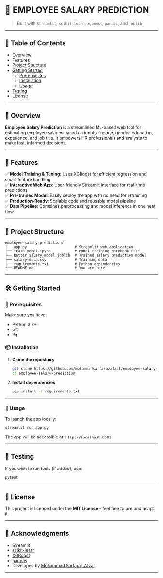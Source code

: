 
# 💼 EMPLOYEE SALARY PREDICTION

> Built with `Streamlit`, `scikit-learn`, `xgboost`, `pandas`, and `joblib`

---

## 📑 Table of Contents

- [Overview](#overview)
- [Features](#features)
- [Project Structure](#project-structure)
- [Getting Started](#getting-started)
  - [Prerequisites](#prerequisites)
  - [Installation](#installation)
  - [Usage](#usage)
- [Testing](#testing)
- [License](#license)

---

## 📖 Overview

**Employee Salary Prediction** is a streamlined ML-based web tool for estimating employee salaries based on inputs like age, gender, education, experience, and job title. It empowers HR professionals and analysts to make fast, informed decisions.

---

## 🚀 Features

✅ **Model Training & Tuning**: Uses XGBoost for efficient regression and smart feature handling  
✅ **Interactive Web App**: User-friendly Streamlit interface for real-time predictions  
✅ **Pre-trained Model**: Easily deploy the app with no need for retraining  
✅ **Production-Ready**: Scalable code and reusable model pipeline  
✅ **Data Pipeline**: Combines preprocessing and model inference in one neat flow

---

## 📁 Project Structure

```
employee-salary-prediction/
├── app.py                      # Streamlit web application
├── train_model.ipynb           # Model training notebook file
├── better_salary_model.joblib  # Trained salary prediction model
├── salary-data.csv             # Training data
├── requirements.txt            # Python dependencies
└── README.md                   # You are here!
```

---

## 🛠️ Getting Started

### 🔧 Prerequisites

Make sure you have:

- Python 3.8+
- Git
- Pip

### 📦 Installation

1. **Clone the repository**
   ```bash
   git clone https://github.com/mohammadsarfarazafzal/employee-salary-prediction.git
   cd employee-salary-prediction
   ```

2. **Install dependencies**
   ```bash
   pip install -r requirements.txt
   ```

---

### 🚀 Usage

To launch the app locally:

```bash
streamlit run app.py
```

The app will be accessible at: `http://localhost:8501`

---

## 🧪 Testing

If you wish to run tests (if added), use:

```bash
pytest
```

---

## 📄 License

This project is licensed under the **MIT License** – feel free to use and adapt it.

---

## 🙌 Acknowledgments

- [Streamlit](https://streamlit.io/)
- [scikit-learn](https://scikit-learn.org/)
- [XGBoost](https://xgboost.readthedocs.io/)
- [pandas](https://pandas.pydata.org/)
- Developed by [Mohammad Sarfaraz Afzal](https://github.com/mohammadsarfarazafzal)

---
